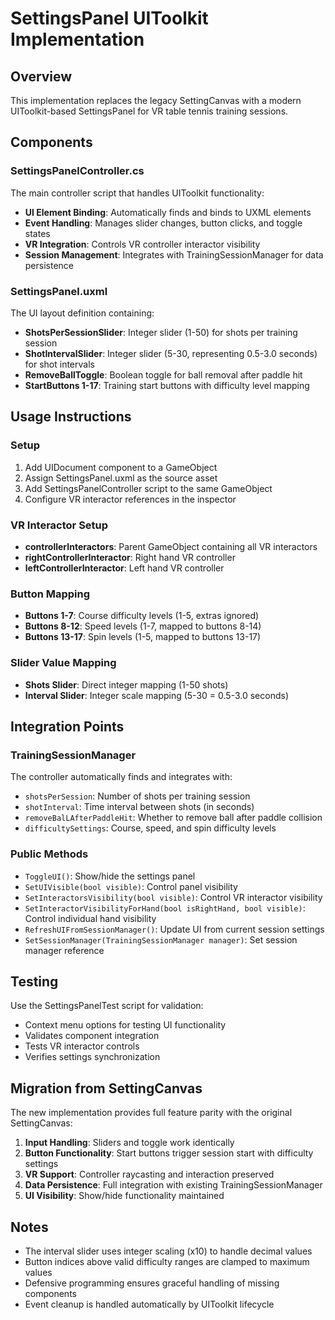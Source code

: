 # SettingsPanel UIToolkit Implementation

## Overview
This implementation replaces the legacy SettingCanvas with a modern UIToolkit-based SettingsPanel for VR table tennis training sessions.

## Components

### SettingsPanelController.cs
The main controller script that handles UIToolkit functionality:
- **UI Element Binding**: Automatically finds and binds to UXML elements
- **Event Handling**: Manages slider changes, button clicks, and toggle states
- **VR Integration**: Controls VR controller interactor visibility
- **Session Management**: Integrates with TrainingSessionManager for data persistence

### SettingsPanel.uxml
The UI layout definition containing:
- **ShotsPerSessionSlider**: Integer slider (1-50) for shots per training session
- **ShotIntervalSlider**: Integer slider (5-30, representing 0.5-3.0 seconds) for shot intervals
- **RemoveBallToggle**: Boolean toggle for ball removal after paddle hit
- **StartButtons 1-17**: Training start buttons with difficulty level mapping

## Usage Instructions

### Setup
1. Add UIDocument component to a GameObject
2. Assign SettingsPanel.uxml as the source asset
3. Add SettingsPanelController script to the same GameObject
4. Configure VR interactor references in the inspector

### VR Interactor Setup
- **controllerInteractors**: Parent GameObject containing all VR interactors
- **rightControllerInteractor**: Right hand VR controller
- **leftControllerInteractor**: Left hand VR controller

### Button Mapping
- **Buttons 1-7**: Course difficulty levels (1-5, extras ignored)
- **Buttons 8-12**: Speed levels (1-7, mapped to buttons 8-14)
- **Buttons 13-17**: Spin levels (1-5, mapped to buttons 13-17)

### Slider Value Mapping
- **Shots Slider**: Direct integer mapping (1-50 shots)
- **Interval Slider**: Integer scale mapping (5-30 = 0.5-3.0 seconds)

## Integration Points

### TrainingSessionManager
The controller automatically finds and integrates with:
- `shotsPerSession`: Number of shots per training session
- `shotInterval`: Time interval between shots (in seconds)
- `removeBalLAfterPaddleHit`: Whether to remove ball after paddle collision
- `difficultySettings`: Course, speed, and spin difficulty levels

### Public Methods
- `ToggleUI()`: Show/hide the settings panel
- `SetUIVisible(bool visible)`: Control panel visibility
- `SetInteractorsVisibility(bool visible)`: Control VR interactor visibility
- `SetInteractorVisibilityForHand(bool isRightHand, bool visible)`: Control individual hand visibility
- `RefreshUIFromSessionManager()`: Update UI from current session settings
- `SetSessionManager(TrainingSessionManager manager)`: Set session manager reference

## Testing
Use the SettingsPanelTest script for validation:
- Context menu options for testing UI functionality
- Validates component integration
- Tests VR interactor controls
- Verifies settings synchronization

## Migration from SettingCanvas
The new implementation provides full feature parity with the original SettingCanvas:
1. **Input Handling**: Sliders and toggle work identically
2. **Button Functionality**: Start buttons trigger session start with difficulty settings
3. **VR Support**: Controller raycasting and interaction preserved
4. **Data Persistence**: Full integration with existing TrainingSessionManager
5. **UI Visibility**: Show/hide functionality maintained

## Notes
- The interval slider uses integer scaling (x10) to handle decimal values
- Button indices above valid difficulty ranges are clamped to maximum values
- Defensive programming ensures graceful handling of missing components
- Event cleanup is handled automatically by UIToolkit lifecycle
